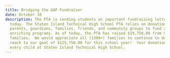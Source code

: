 ```yaml
---
title: Bridging the GAP Fundraiser
date: October 10
description: The PTA is sending students an important fundraising letter home
  today. The Staten Island Technical High School PTA relies on donations from
  parents, guardians, families, friends, and community groups to fund all our
  enriching programs. As of today, the PTA has raised $19,750.00 from 97
  families.  We would appreciate all (1300+) families to continue to donate to
  reach to our goal of $125,750.00 for this school year!  Your donation impacts
  every child at Staten Island Technical High School.
---
```

